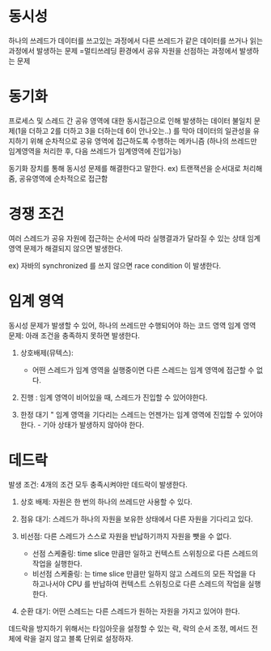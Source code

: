 
# 동시성
하나의 쓰레드가 데이터를 쓰고있는 과정에서 다른 쓰레드가 같은 데이터를 쓰거나 읽는 과정에서 발생하는 문제
=멀티쓰레딩 환경에서 공유 자원을 선점하는 과정에서 발생하는 문제


# 동기화
프로세스 및 스레드 간 공유 영역에 대한 동시접근으로 인해 발생하는
데이터 불일치 문제(1을 더하고 2를 더하고 3을 더하는데 6이 안나오는..)
를 막아 데이터의 일관성을 유지하기 위해
순차적으로 공유 영역에 접근하도록 수행하는 메카니즘
(하나의 쓰레드만 임계영역을 처리한 후, 다음 쓰레드가 임계영역에 진입가능)

동기화 장치를 통해 동시성 문제를 해결한다고 말한다.
ex) 트랜잭션을 순서대로 처리해줌, 공유영역에 순차적으로 접근함

# 경쟁 조건
여러 스레드가 공유 자원에 접근하는 순서에 따라 실행결과가 달라질 수 있는 상태
임계 영역 문제가 해결되지 않으면 발생한다.

ex) 자바의 synchronized 를 쓰지 않으면 race condition 이 발생한다.

# 임계 영역
동시성 문제가 발생할 수 있어, 하나의 쓰레드만 수행되어야 하는 코드 영역
임계 영역 문제: 아래 조건을 충족하지 못하면 발생한다.

1. 상호배제(뮤텍스):  
	- 어떤 스레드가 임계 영역을 실행중이면 다른 스레드는 임계 영역에 접근할 수 없다.

2. 진행 : 임계 영역이 비어있을 때, 스레드가 진입할 수 있어야한다.

3. 한정 대기 " 임계 영역을 기다리는 스레드는 언젠가는 임계 영역에 진입할 수 있어야한다. - 기아 상태가 발생하지 않아야 한다.

# 데드락
발생 조건: 4개의 조건 모두 충족시켜야만 데드락이 발생한다.

1. 상호 배제: 자원은 한 번의 하나의 쓰레드만 사용할 수 있다.
2. 점유 대기: 스레드가 하나의 자원을 보유한 상태에서 다른 자원을 기다리고 있다.
3. 비선점: 다른 스레드가 스스로 자원을 반납하기까지 자원을 뺏을 수 없다.
 	- 선점 스케줄링: time slice 만큼만 일하고 컨텍스트 스위칭으로 다른 스레드의 작업을 실행한다.
 	- 비선점 스케줄링: 는 time slice 만큼만 일하지 않고 스레드의 모든 작업을 다 하고나서야 CPU 를 반납하여
				컨텍스트 스위칭으로 다른 스레드의 작업을 실행한다.

4. 순환 대기: 어떤 스레드는 다른 스레드가 원하는 자원을 가지고 있어야 한다.

데드락을 방지하기 위해서는 타임아웃을 설정할 수 있는 락, 락의 순서 조정, 메서드 전체에 락을 걸지 않고 블록 단위로 설정하자.
